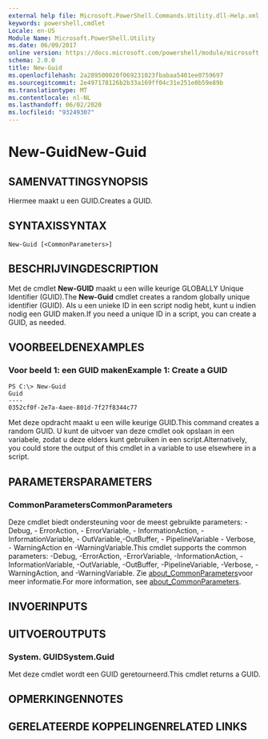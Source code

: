 ```yaml
---
external help file: Microsoft.PowerShell.Commands.Utility.dll-Help.xml
keywords: powershell,cmdlet
Locale: en-US
Module Name: Microsoft.PowerShell.Utility
ms.date: 06/09/2017
online version: https://docs.microsoft.com/powershell/module/microsoft.powershell.utility/new-guid?view=powershell-7.1&WT.mc_id=ps-gethelp
schema: 2.0.0
title: New-Guid
ms.openlocfilehash: 2a289500020f069231023fbabaa5401ee0759697
ms.sourcegitcommit: 2e497178126b2b33a169ff04c31e251e0b59e89b
ms.translationtype: MT
ms.contentlocale: nl-NL
ms.lasthandoff: 06/02/2020
ms.locfileid: "93249307"
---
```

# <span data-ttu-id="f3ccd-103">New-Guid</span><span class="sxs-lookup"><span data-stu-id="f3ccd-103">New-Guid</span></span>

## <span data-ttu-id="f3ccd-104">SAMENVATTING</span><span class="sxs-lookup"><span data-stu-id="f3ccd-104">SYNOPSIS</span></span>
<span data-ttu-id="f3ccd-105">Hiermee maakt u een GUID.</span><span class="sxs-lookup"><span data-stu-id="f3ccd-105">Creates a GUID.</span></span>

## <span data-ttu-id="f3ccd-106">SYNTAXIS</span><span class="sxs-lookup"><span data-stu-id="f3ccd-106">SYNTAX</span></span>

```
New-Guid [<CommonParameters>]
```

## <span data-ttu-id="f3ccd-107">BESCHRIJVING</span><span class="sxs-lookup"><span data-stu-id="f3ccd-107">DESCRIPTION</span></span>

<span data-ttu-id="f3ccd-108">Met de cmdlet **New-GUID** maakt u een wille keurige GLOBALLY Unique Identifier (GUID).</span><span class="sxs-lookup"><span data-stu-id="f3ccd-108">The **New-Guid** cmdlet creates a random globally unique identifier (GUID).</span></span>
<span data-ttu-id="f3ccd-109">Als u een unieke ID in een script nodig hebt, kunt u indien nodig een GUID maken.</span><span class="sxs-lookup"><span data-stu-id="f3ccd-109">If you need a unique ID in a script, you can create a GUID, as needed.</span></span>

## <span data-ttu-id="f3ccd-110">VOORBEELDEN</span><span class="sxs-lookup"><span data-stu-id="f3ccd-110">EXAMPLES</span></span>

### <span data-ttu-id="f3ccd-111">Voor beeld 1: een GUID maken</span><span class="sxs-lookup"><span data-stu-id="f3ccd-111">Example 1: Create a GUID</span></span>

```
PS C:\> New-Guid
Guid
----
0352cf0f-2e7a-4aee-801d-7f27f8344c77
```

<span data-ttu-id="f3ccd-112">Met deze opdracht maakt u een wille keurige GUID.</span><span class="sxs-lookup"><span data-stu-id="f3ccd-112">This command creates a random GUID.</span></span>
<span data-ttu-id="f3ccd-113">U kunt de uitvoer van deze cmdlet ook opslaan in een variabele, zodat u deze elders kunt gebruiken in een script.</span><span class="sxs-lookup"><span data-stu-id="f3ccd-113">Alternatively, you could store the output of this cmdlet in a variable to use elsewhere in a script.</span></span>

## <span data-ttu-id="f3ccd-114">PARAMETERS</span><span class="sxs-lookup"><span data-stu-id="f3ccd-114">PARAMETERS</span></span>

### <span data-ttu-id="f3ccd-115">CommonParameters</span><span class="sxs-lookup"><span data-stu-id="f3ccd-115">CommonParameters</span></span>

<span data-ttu-id="f3ccd-116">Deze cmdlet biedt ondersteuning voor de meest gebruikte parameters: -Debug, - ErrorAction, - ErrorVariable, - InformationAction, -InformationVariable, - OutVariable,-OutBuffer, - PipelineVariable - Verbose, - WarningAction en -WarningVariable.</span><span class="sxs-lookup"><span data-stu-id="f3ccd-116">This cmdlet supports the common parameters: -Debug, -ErrorAction, -ErrorVariable, -InformationAction, -InformationVariable, -OutVariable, -OutBuffer, -PipelineVariable, -Verbose, -WarningAction, and -WarningVariable.</span></span> <span data-ttu-id="f3ccd-117">Zie [about_CommonParameters](https://go.microsoft.com/fwlink/?LinkID=113216)voor meer informatie.</span><span class="sxs-lookup"><span data-stu-id="f3ccd-117">For more information, see [about_CommonParameters](https://go.microsoft.com/fwlink/?LinkID=113216).</span></span>

## <span data-ttu-id="f3ccd-118">INVOER</span><span class="sxs-lookup"><span data-stu-id="f3ccd-118">INPUTS</span></span>

## <span data-ttu-id="f3ccd-119">UITVOER</span><span class="sxs-lookup"><span data-stu-id="f3ccd-119">OUTPUTS</span></span>

### <span data-ttu-id="f3ccd-120">System. GUID</span><span class="sxs-lookup"><span data-stu-id="f3ccd-120">System.Guid</span></span>

<span data-ttu-id="f3ccd-121">Met deze cmdlet wordt een GUID geretourneerd.</span><span class="sxs-lookup"><span data-stu-id="f3ccd-121">This cmdlet returns a GUID.</span></span>

## <span data-ttu-id="f3ccd-122">OPMERKINGEN</span><span class="sxs-lookup"><span data-stu-id="f3ccd-122">NOTES</span></span>

## <span data-ttu-id="f3ccd-123">GERELATEERDE KOPPELINGEN</span><span class="sxs-lookup"><span data-stu-id="f3ccd-123">RELATED LINKS</span></span>

